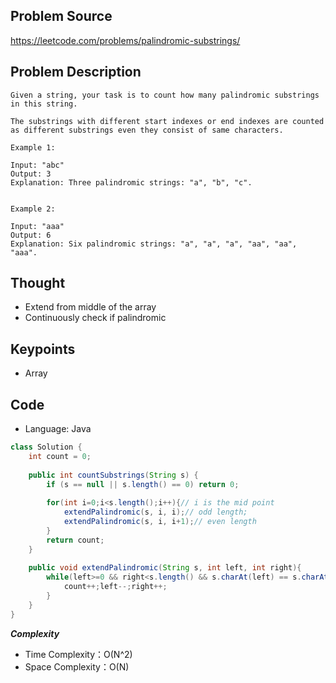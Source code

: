 ## Problem Source
https://leetcode.com/problems/palindromic-substrings/

## Problem Description
```
Given a string, your task is to count how many palindromic substrings in this string.

The substrings with different start indexes or end indexes are counted as different substrings even they consist of same characters.

Example 1:

Input: "abc"
Output: 3
Explanation: Three palindromic strings: "a", "b", "c".
 

Example 2:

Input: "aaa"
Output: 6
Explanation: Six palindromic strings: "a", "a", "a", "aa", "aa", "aaa".
```

## Thought
- Extend from middle of the array
- Continuously check if palindromic

## Keypoints
- Array


## Code
* Language: Java

```Java
class Solution {
    int count = 0;
    
    public int countSubstrings(String s) {
        if (s == null || s.length() == 0) return 0;
        
        for(int i=0;i<s.length();i++){// i is the mid point
            extendPalindromic(s, i, i);// odd length;
            extendPalindromic(s, i, i+1);// even length
        }
        return count;
    }
    
    public void extendPalindromic(String s, int left, int right){
        while(left>=0 && right<s.length() && s.charAt(left) == s.charAt(right)){
            count++;left--;right++;
        }
    }
}
```

***Complexity***

- Time Complexity：O(N^2)
- Space Complexity：O(N)
